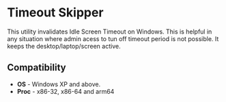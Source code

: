 # Timeout Skipper
This utility invalidates Idle Screen Timeout on Windows.
This is helpful in any situation where admin acess to tun off timeout period is not possible.
It keeps the desktop/laptop/screen active.

## Compatibility
- **OS** - Windows XP and above.
- **Proc** - x86-32, x86-64 and arm64
